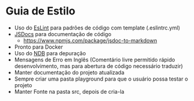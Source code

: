 # Guia de Estilo

* Uso do [EsLint](https://eslint.org/) para padrões de código com template (.eslintrc.yml)
* [JSDocs](http://usejsdoc.org/) para documentação de código
  * https://www.npmjs.com/package/jsdoc-to-markdown
* Pronto para Docker
* Uso do [NDB](https://github.com/GoogleChromeLabs/ndb) para depuração
* Mensagens de Erro em Inglês (Comentário livre permitido rápido desenvolvimento, mas para abertura de código necessário
  traduzir)
* Manter documentação do projeto atualizada
* Sempre criar uma pasta playground para que o usuário possa testar o projeto
* Manter Fonte na pasta src, depois de cria-la

